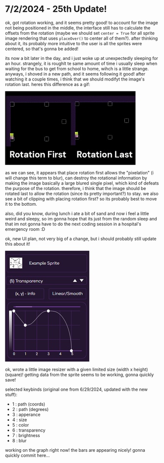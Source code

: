 # 7/2/2024 - 25th Update!

ok, got rotation working, and it seems pretty good! to account for the image not being positioned in the middle, the interface still has to calculate the offsets from the rotation (maybe we should set `center = True` for all sprite image rendering that uses `placeOver()` to center all of them?). after thinking about it, its probably more intuitive to the user is all the sprites were centered, so that's gonna be added! 

its now a bit later in the day, and i just woke up at unexpectedly sleeping for an hour. strangely, it is roughlt te same amount of time i usually sleep when waiting for the bus to get from school to home, wihch is a little strange. anyways, i shoved in a new path, and it seems following it good! after watching it a couple times, i think that we should modifyt the image's rotation last. heres this difference as a gif:

![comparison](</updatelogs/images/072024/07022024 - 1.gif>)

as we can see, it appears that place rotation first allows the "pixelation" (i will change this term to blur), can destroy the rotational information by making the image basically a large blured single pixel, which kind of defeats the purpose of the rotation. therefore, i think that the image should be rotated last to allow the rotation (since its pretty important?) to stay. we also see a bit of clipping with placing rotation first? so its probably best to move it to the bottom.

also, did you know, during lunch i ate a bit of sand and now i feel a little weird and sleepy, so im gonna hope that its just from the random sleep and that im not gonna have to do the next coding session in a hospital's emergency room :D

ok, new UI plan, not very big of a change, but i should probably still update this about it!

![some ui changes!](</updatelogs/images/072024/07022024 - 2.png>)

ok, wrote a little image resizer with a given limited size (width x height) (square)! getting data from the sprite seems to be working, gonna quickly save!

selected keybinds (original one from 6/29/2024, updated with the new stuff):
- 1 : path (coords)
- 2 : path (degrees)
- 3 : apperance
- 4 : size
- 5 : color
- 6 : transparency
- 7 : brightness
- 8 : blur

working on the graph right now! the bars are appearing nicely! gonna quickly commit here...
